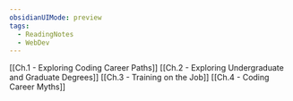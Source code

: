 ```yaml
---
obsidianUIMode: preview
tags:
  - ReadingNotes
  - WebDev
---
```

[[Ch.1 - Exploring Coding Career Paths]]
[[Ch.2 - Exploring Undergraduate and Graduate Degrees]]
[[Ch.3 - Training on the Job]]
[[Ch.4 - Coding Career Myths]]